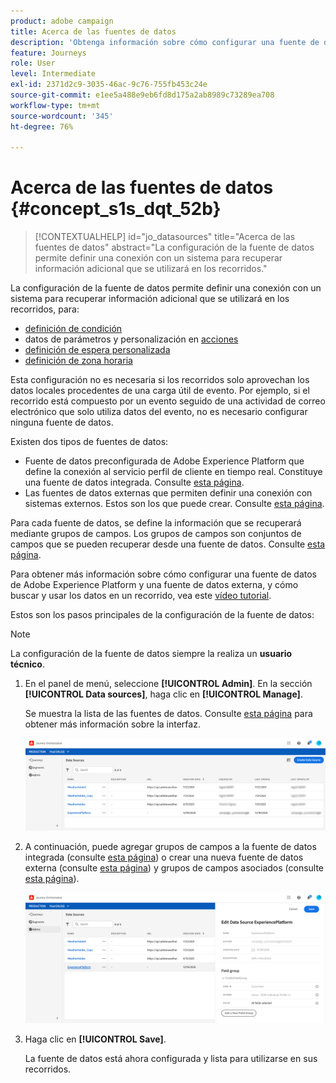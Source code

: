 ```yaml
---
product: adobe campaign
title: Acerca de las fuentes de datos
description: 'Obtenga información sobre cómo configurar una fuente de datos '
feature: Journeys
role: User
level: Intermediate
exl-id: 2371d2c9-3035-46ac-9c76-755fb453c24e
source-git-commit: e1ee5a488e9eb6fd8d175a2ab8989c73289ea708
workflow-type: tm+mt
source-wordcount: '345'
ht-degree: 76%

---
```


# Acerca de las fuentes de datos {#concept_s1s_dqt_52b}

>[!CONTEXTUALHELP]
>id="jo_datasources"
>title="Acerca de las fuentes de datos"
>abstract="La configuración de la fuente de datos permite definir una conexión con un sistema para recuperar información adicional que se utilizará en los recorridos."

La configuración de la fuente de datos permite definir una conexión con un sistema para recuperar información adicional que se utilizará en los recorridos, para: 


* [definición de condición](../building-journeys/condition-activity.md)
* datos de parámetros y personalización en [acciones](../action/action.md)
* [definición de espera personalizada](../building-journeys/wait-activity.md#custom)
* [definición de zona horaria](../building-journeys/timezone-management.md)

Esta configuración no es necesaria si los recorridos solo aprovechan los datos locales procedentes de una carga útil de evento. Por ejemplo, si el recorrido está compuesto por un evento seguido de una actividad de correo electrónico que solo utiliza datos del evento, no es necesario configurar ninguna fuente de datos.

Existen dos tipos de fuentes de datos:

* Fuente de datos preconfigurada de Adobe Experience Platform que define la conexión al servicio perfil de cliente en tiempo real. Constituye una fuente de datos integrada. Consulte [esta página](../datasource/adobe-experience-platform-data-source.md).
* Las fuentes de datos externas que permiten definir una conexión con sistemas externos. Estos son los que puede crear. Consulte [esta página](../datasource/external-data-sources.md).

Para cada fuente de datos, se define la información que se recuperará mediante grupos de campos. Los grupos de campos son conjuntos de campos que se pueden recuperar desde una fuente de datos. Consulte [esta página](../datasource/field-groups.md).

Para obtener más información sobre cómo configurar una fuente de datos de Adobe Experience Platform y una fuente de datos externa, y cómo buscar y usar los datos en un recorrido, vea este [vídeo tutorial](https://experienceleague.adobe.com/docs/platform-learn/tutorials/journey-orchestration/configure-data-sources.html).

Estos son los pasos principales de la configuración de la fuente de datos:

>[!NOTE]
>
>La configuración de la fuente de datos siempre la realiza un **usuario técnico**.

1. En el panel de menú, seleccione **[!UICONTROL Admin]**. En la sección **[!UICONTROL Data sources]**, haga clic en **[!UICONTROL Manage]**.

   Se muestra la lista de las fuentes de datos. Consulte [esta página](../about/user-interface.md) para obtener más información sobre la interfaz.

   ![](../assets/journey18.png)

1. A continuación, puede agregar grupos de campos a la fuente de datos integrada (consulte [esta página](../datasource/adobe-experience-platform-data-source.md)) o crear una nueva fuente de datos externa (consulte [esta página](../datasource/external-data-sources.md)) y grupos de campos asociados (consulte [esta página](../datasource/field-groups.md)).

   ![](../assets/journey23.png)

1. Haga clic en **[!UICONTROL Save]**.

   La fuente de datos está ahora configurada y lista para utilizarse en sus recorridos.

